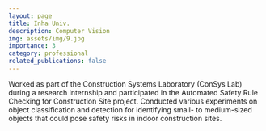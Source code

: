 ```yaml
---
layout: page
title: Inha Univ.
description: Computer Vision
img: assets/img/9.jpg
importance: 3
category: professional
related_publications: false
---
```


<p>
  Worked as part of the Construction Systems Laboratory (ConSys Lab) during a research internship and participated in the Automated Safety Rule Checking for Construction Site project. Conducted various experiments on object classification and detection for identifying small- to medium-sized objects that could pose safety risks in indoor construction sites.
</p>
